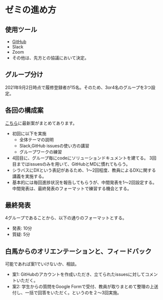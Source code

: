 # ゼミの進め方

## 使用ツール
* [GitHub](https://github.com/icat-lab/ay2021autumn_Hakuba)
* Slack
* Zoom
* その他は、先方との協議において決定。

## グループ分け
2021年9月2日時点で履修登録者が15名。そのため、3or4名のグループを3つ設定。

## 各回の構成案
[こちら](https://github.com/icat-lab/icat_lab/blob/master/basic_seminar_undergrad/autumn_basic_seminar.md)に最新案がまとめてあります。

* 初回に以下を実施
  * 全体テーマの説明
  * Slack,GitHub issuesの使い方の講習
  * グループワークの練習
* 4回目に、グループ毎にcodeにソリューションドキュメントを建てる。 3回目まではissuesのみを用いて、GitHubとMDに慣れてもらう。
* シラバスにDXという表記があるため、1〜2回程度、教員によるDXに関する講義を実施する。
* 基本的には毎回進捗状況を報告してもらうが、中間発表を1〜2回設定する。中間発表は、最終発表のフォーマットで練習する機会とする。

## 最終発表
4グループであることから、以下の通りのフォーマットとする。
* 発表: 10分
* 質疑: 5分

## 白馬からのオリエンテーションと、フィードバック
可能であれば案1でいけないか、相談。
* 案1: GitHubのアカウントを作成いただき、立てられたissuesに対してコメントいただく。
* 案2: 学生からの質問をGoogle Formで受付、教員が取りまとめて整理の上送付し、一括で回答をいただく。というのを２〜3回実施。
